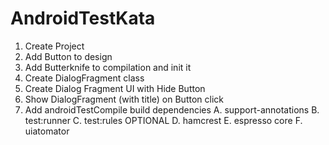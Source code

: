 # AndroidTestKata
1. Create Project
2. Add Button to design
3. Add Butterknife to compilation and init it
4. Create DialogFragment class
5. Create Dialog Fragment UI with Hide Button
6. Show DialogFragment (with title) on Button click
7. Add androidTestCompile build dependencies
    A. support-annotations
    B. test:runner
    C. test:rules
    OPTIONAL
    D. hamcrest
    E. espresso core
    F. uiatomator